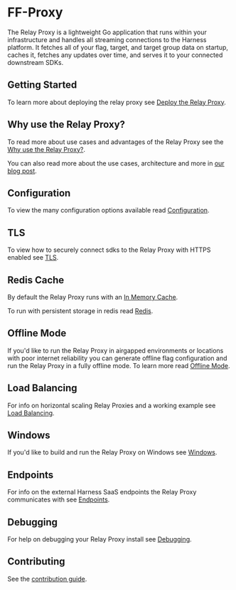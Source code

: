 # FF-Proxy

The Relay Proxy is a lightweight Go application that runs within your infrastructure and handles all streaming connections to the Harness platform. It fetches all of your flag, target, and target group data on startup, caches it, fetches any updates over time, and serves it to your connected downstream SDKs.

## Getting Started
To learn more about deploying the relay proxy see [Deploy the Relay Proxy](https://docs.harness.io/article/rae6uk12hk-deploy-relay-proxy).

## Why use the Relay Proxy?
To read more about use cases and advantages of the Relay Proxy see the [Why use the Relay Proxy?](https://docs.harness.io/article/q0kvq8nd2o-relay-proxy#why_use_the_relay_proxy).

You can also read more about the use cases, architecture and more in [our blog post](https://harness.io/blog/in-depth-feature-flags-relay-proxy).


## Configuration
To view the many configuration options available read [Configuration](./docs/configuration.md).

## TLS
To view how to securely connect sdks to the Relay Proxy with HTTPS enabled see [TLS](./docs/tls.md).

## Redis Cache
By default the Relay Proxy runs with an [In Memory Cache](./docs/in_memory_cache.md).

To run with persistent storage in redis read [Redis](./docs/redis_cache.md).

## Offline Mode
If you'd like to run the Relay Proxy in airgapped environments or locations with poor internet reliability you can generate offline flag configuration and run the Relay Proxy in a fully offline mode. To learn more read [Offline Mode](./docs/offline.md).

## Load Balancing
For info on horizontal scaling Relay Proxies and a working example see [Load Balancing](./docs/load_balancing.md).

## Windows
If you'd like to build and run the Relay Proxy on Windows see [Windows](./docs/windows.md).

## Endpoints
For info on the external Harness SaaS endpoints the Relay Proxy communicates with see [Endpoints](./docs/endpoints.md).

## Debugging
For help on debugging your Relay Proxy install see [Debugging](./docs/debugging.md).

## Contributing
See the [contribution guide](CONTRIBUTING.md).